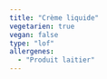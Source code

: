 ```yaml
---
title: "Crème liquide"
vegetarien: true
vegan: false
type: "lof"
allergenes:
  - "Produit laitier"
---
```

